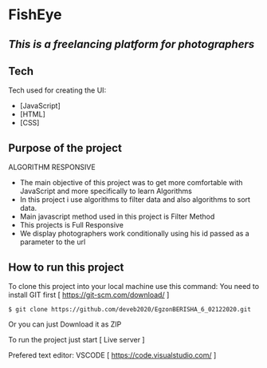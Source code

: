 # FishEye
## _This is a freelancing platform for photographers_

## Tech

Tech used for creating the UI:
- [JavaScript] 
- [HTML] 
- [CSS] 

## Purpose of the project
ALGORITHM
RESPONSIVE

- The main objective of this project was to get more comfortable with JavaScript and more specifically to learn Algorithms
- In this project i use algorithms to filter data and also algorithms to sort data.
- Main javascript method used in this project is Filter Method
- This projects is Full Responsive 
- We display photographers work conditionally using his id passed as a parameter to the url

## How to run this project
To clone this project into your local machine use this command:
    You need to install GIT first [ https://git-scm.com/download/ ]

    $ git clone https://github.com/deveb2020/EgzonBERISHA_6_02122020.git
Or you can just Download it as ZIP

To run the project just start  [ Live server ]

Prefered text editor: VSCODE [ https://code.visualstudio.com/ ]
